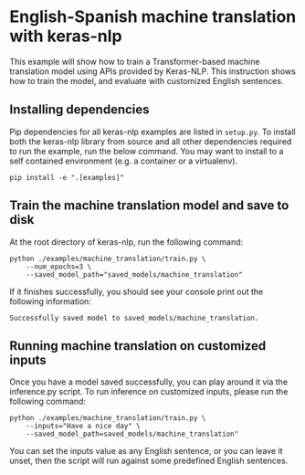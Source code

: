 # English-Spanish machine translation with keras-nlp

This example will show how to train a Transformer-based machine translation 
model using APIs provided by Keras-NLP. This instruction shows how to train the 
model, and evaluate with customized English sentences.

## Installing dependencies

Pip dependencies for all keras-nlp examples are listed in `setup.py`. To install
both the keras-nlp library from source and all other dependencies required to
run the example, run the below command. You may want to install to a self
contained environment (e.g. a container or a virtualenv).

```shell
pip install -e ".[examples]"
```

## Train the machine translation model and save to disk

At the root directory of keras-nlp, run the following command:

```shell
python ./examples/machine_translation/train.py \
    --num_epochs=3 \
    --saved_model_path="saved_models/machine_translation"
```

If it finishes successfully, you should see your console print out the 
following information:
```
Successfully saved model to saved_models/machine_translation.
```

## Running machine translation on customized inputs

Once you have a model saved successfully, you can play around it via the 
inference.py script. To run inference on customized inputs, please run the 
following command:

```shell
python ./examples/machine_translation/train.py \
    --inputs="Have a nice day" \
    --saved_model_path=saved_models/machine_translation"
```

You can set the inputs value as any English sentence, or you can leave it unset, 
then the script will run against some predefined English sentences. 


